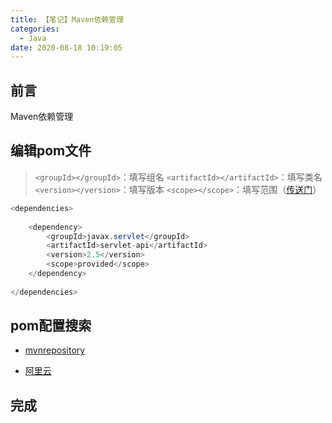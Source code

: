 ```yaml
---
title: 【笔记】Maven依赖管理
categories:
  - Java
date: 2020-08-18 10:19:05
---
```


## 前言

Maven依赖管理

<!-- more -->

## 编辑pom文件

> `<groupId></groupId>`：填写组名
> `<artifactId></artifactId>`：填写类名
> `<version></version>`：填写版本
> `<scope></scope>`：填写范围（[传送门](/2020/08/18/Maven依赖范围/)）

``` java
<dependencies>
    
    <dependency>
        <groupId>javax.servlet</groupId>
        <artifactId>servlet-api</artifactId>
        <version>2.5</version>
        <scope>provided</scope>
    </dependency>
        
</dependencies>
```

## pom配置搜索

- [mvnrepository](https://mvnrepository.com)

- [阿里云](https://maven.aliyun.com/mvn/view)

## 完成

